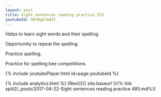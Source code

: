 ```yaml
---
layout: post
title: Sight sentences reading practice 333
youtubeId: O8tBgmlAdtI
---
```

 
 
Helps to learn sight words and their spelling.

Opportunitiy to repeat the spelling. 

Practice spelling. 
 
Practice for spelling bee competitions. 
 
{% include youtubePlayer.html id=page.youtubeId %}
 
 
{% include analytics.html %} 
[Next]({{ site.baseurl }}{% link  split2/_posts/2017-04-22-Sight sentences reading practice 485.md%})
 
